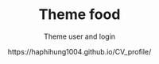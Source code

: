 <h1 align="center">Theme food</h1>
<p align="center">Theme user and login</p>
<p align="center">https://haphihung1004.github.io/CV_profile/</p>
